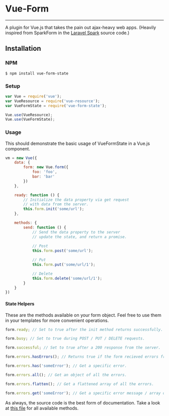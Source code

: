 # Vue-Form
---
A plugin for Vue.js that takes the pain out ajax-heavy web apps. 
(Heavily inspired from SparkForm in the [Laravel Spark](https://spark.laravel.com/) source code.)

## Installation

### NPM
```
$ npm install vue-form-state
```

### Setup
```javascript
var Vue = require('vue');
var VueResource = require('vue-resource');
var VueFormState = require('vue-form-state');

Vue.use(VueResource);
Vue.use(VueFormState);
```

### Usage

This should demonstrate the basic usage of VueFormState in a Vue.js component.
```javascript
vm = new Vue({
	data: {
		form: new Vue.form({
			foo: 'foo',
			bar: 'bar'
		})
	},

	ready: function () {
		// Initialize the data property via get request
		// with data from the server.
		this.form.init('some/url');
	},

	methods: {
		send: function () {
			// Send the data property to the server
			// update the state, and return a promise.
			
			// Post
			this.form.post('some/url');

			// Put
			this.form.put('some/url/1');

			// Delete
			this.form.delete('some/url/1');
		}
	}
})
```

#### State Helpers
These are the methods available on your form object. Feel free to use them in your templates for more convenient operations.
```javascript
form.ready; // Set to true after the init method returns successfully.

form.busy; // Set to true during POST / PUT / DELETE requests.

form.successful; // Set to true after a 200 response from the server.

form.errors.hasErrors(); // Returns true if the form recieved errors from the server.

form.errors.has('someError'); // Get a specific error.

form.errors.all(); // Get an object of all the errors.

form.errors.flatten(); // Get a flattened array of all the errors.

form.errors.get('someError'); // Get a specific error message / array of messages
```

As always, the source code is the best form of documentation. Take a look at [this file](https://github.com/calebporzio/vue-form-state/blob/master/src/form.js) for all available methods.
